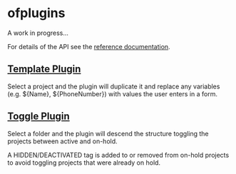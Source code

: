 # ofplugins

A work in progress...

For details of the API see the [reference documentation](https://omni-automation.com/omnifocus/index.html).

## [Template Plugin](template.omnifocusjs)

Select a project and the plugin will duplicate it and replace any variables
(e.g. ${Name}, ${PhoneNumber}) with values the user enters in a form.

## [Toggle Plugin](toggle.omnifocusjs)

Select a folder and the plugin will descend the structure toggling the
projects between active and on-hold.

A HIDDEN/DEACTIVATED tag is added to or removed from on-hold projects to avoid
toggling projects that were already on hold.  